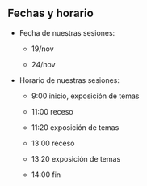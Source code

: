 ## Fechas y horario

 <!-- .dummy[

   - .emoji[👷🏻‍♀️] AJ ([@s0ulshake](https://twitter.com/s0ulshake), Travis CI)

   - .emoji[🚁] Alexandre ([@alexbuisine](https://twitter.com/alexbuisine), Enix SAS)

   - .emoji[🐳] Jérôme ([@jpetazzo](https://twitter.com/jpetazzo), Enix SAS)

   - .emoji[⛵] Jérémy ([@jeremygarrouste](twitter.com/jeremygarrouste), Inpiwee)

   - .emoji[🎧] Romain ([@rdegez](https://twitter.com/rdegez), Enix SAS)

] -->

- Fecha de nuestras sesiones:

  - 19/nov

  - 24/nov

- Horario de nuestras sesiones:

  - 9:00 inicio, exposición de temas

  - 11:00 receso

  - 11:20 exposición de temas

  - 13:00 receso

  - 13:20 exposición de temas
  
  - 14:00 fin
